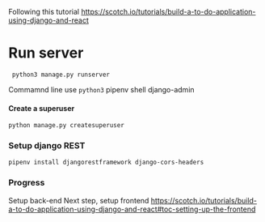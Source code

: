 


Following this tutorial
https://scotch.io/tutorials/build-a-to-do-application-using-django-and-react



# Run server

` python3 manage.py runserver`

Commamnd line
use `python3`
pipenv shell
django-admin


#### Create a superuser
`python manage.py createsuperuser`


### Setup django REST
`pipenv install djangorestframework django-cors-headers`


### Progress

Setup back-end
Next step, setup frontend
https://scotch.io/tutorials/build-a-to-do-application-using-django-and-react#toc-setting-up-the-frontend
